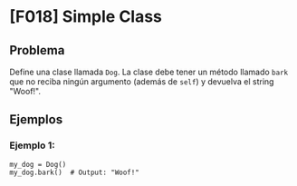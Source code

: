 # [F018] Simple Class

## Problema

Define una clase llamada `Dog`. La clase debe tener un método llamado `bark` que no reciba ningún argumento (además de `self`) y devuelva el string "Woof!".

## Ejemplos

### Ejemplo 1:
```
my_dog = Dog()
my_dog.bark()  # Output: "Woof!"
```
